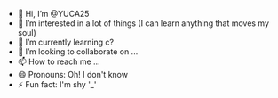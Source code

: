 - 👋 Hi, I’m @YUCA25
- 👀 I’m interested in a lot of things (I can learn anything that moves my soul)
- 🌱 I’m currently learning c?
- 💞️ I’m looking to collaborate on ...
- 📫 How to reach me ...
- 😄 Pronouns: Oh! I don't know 
- ⚡ Fun fact: I'm shy '_'

<!---
YUCA25/YUCA25 is a ✨ special ✨ repository because its `README.md` (this file) appears on your GitHub profile.
You can click the Preview link to take a look at your changes.
--->
